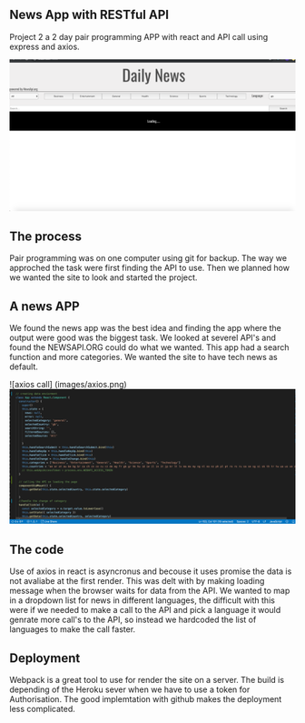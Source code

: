 ## News App with RESTful API 
Project 2 a 2 day pair programming APP with react and API call using express and axios.

![news page](images/news.png)


## The process
Pair programming was on one computer using git for backup. The way we approched the task were first finding the API to use. Then we planned how we wanted the site to look and started the project.


## A news APP
We found the news app was the best idea and finding the app where the output were good was the biggest task. We looked at severel API's and found the NEWSAPI.ORG could do what we wanted. This app had a search function and more categories. We wanted the site to have tech news as default.

![axios call] (images/axios.png)
![class code](images/class.png)
## The code
Use of axios in react is asyncronus and becouse it uses promise the data is not avaliabe at the first render. This was delt with by making loading message when the browser waits for data from the API. We wanted to map in a dropdown list for news in different languages, the difficult with this were if we needed to make a call to the API and pick a language it would genrate more call's to the API, so instead we hardcoded the list of languages to make the call faster. 

## Deployment
Webpack is a great tool to use for render the site on a server. The build is depending of the Heroku sever when we have to use a token for Authorisation. The good implemtation with github makes the deployment less complicated.